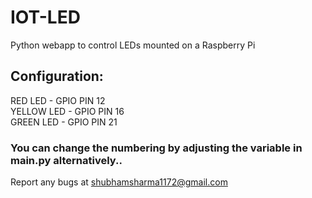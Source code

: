 # IOT-LED
Python webapp to control LEDs mounted on a Raspberry Pi


## Configuration:

RED LED - GPIO PIN 12 <br>
YELLOW LED - GPIO PIN 16 <br>
GREEN LED - GPIO PIN 21 <br>

### You can change the numbering by adjusting the variable in main.py alternatively..

Report any bugs at shubhamsharma1172@gmail.com
